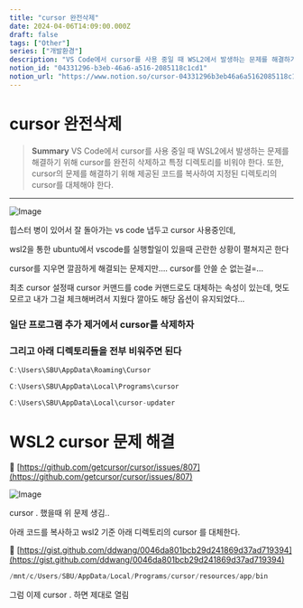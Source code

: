 ```yaml
---
title: "cursor 완전삭제"
date: 2024-04-06T14:09:00.000Z
draft: false
tags: ["Other"]
series: ["개발환경"]
description: "VS Code에서 cursor를 사용 중일 때 WSL2에서 발생하는 문제를 해결하기 위해 cursor를 완전히 삭제하고 특정 디렉토리를 비워야 한다. 또한, cursor의 문제를 해결하기 위해 제공된 코드를 복사하여 지정된 디렉토리의 cursor를 대체해야 한다."
notion_id: "04331296-b3eb-46a6-a516-2085118c1cd1"
notion_url: "https://www.notion.so/cursor-04331296b3eb46a6a5162085118c1cd1"
---
```


# cursor 완전삭제

> **Summary**
> VS Code에서 cursor를 사용 중일 때 WSL2에서 발생하는 문제를 해결하기 위해 cursor를 완전히 삭제하고 특정 디렉토리를 비워야 한다. 또한, cursor의 문제를 해결하기 위해 제공된 코드를 복사하여 지정된 디렉토리의 cursor를 대체해야 한다.

---

![Image](https://prod-files-secure.s3.us-west-2.amazonaws.com/09ccd4d5-876c-4bba-bbdf-cc77a0a11257/9295a3dd-2bdd-4a25-a346-38e04743cb83/Untitled.png?X-Amz-Algorithm=AWS4-HMAC-SHA256&X-Amz-Content-Sha256=UNSIGNED-PAYLOAD&X-Amz-Credential=ASIAZI2LB466UGSGCSWG%2F20250724%2Fus-west-2%2Fs3%2Faws4_request&X-Amz-Date=20250724T080921Z&X-Amz-Expires=3600&X-Amz-Security-Token=IQoJb3JpZ2luX2VjEAAaCXVzLXdlc3QtMiJHMEUCIQCv%2BoMn8OrqnvRwM5PtTqoe7W567DsX7%2BzDs36DKzxzjwIgK7AYYvkTYen5RSfShgpviRcd%2BeufUn7n4PM4Z6ulwVMq%2FwMIKRAAGgw2Mzc0MjMxODM4MDUiDKDOnXWEzjN2nWjAwSrcA7I4V2Oj5UX4Gp7bfCIrCVmysCovy7EWzHrRz8Ci1KjZ0AKXPxdojLktInEcmmJ%2FtRE4KdIwUu%2BeINGXhkkiUaCWstDGI2eqqZk2hlH%2BnKnxMy5MrATDJ%2BXtYTL537Sx0SfiIxel8i%2FpgquLd7NKdWPePfvEwbmnYJEbfgEIeJuySxN5cXWHOud120VpxPy8XDIII1x9intDAVcYfz%2BKsqtzs%2BXLNImtn6bSWQ2DUAZM%2BwOb1TurQgptJeWcy%2Bu%2BXU8ExIRhvHuEKr%2Flx6z7LWFm4MsCpIj2HPy0AfkpsIZw8%2F33mzYrpy2MNxr%2Bjh2lSWNRiozc8vMfxW7cPo8ShpL%2FrNm4IKxRRWDjVlnfB9TN0dTpxXn7NESFT6DzQoxS2a5QUIDuiHnpMPDIp9jUKjtCFDKz2iM4tIF3qm5CWggSgPzlAbB1%2FY4cbIuYv3mncZtLJzKJGE4QgstjsMSbFO77l5IFMDYzQbYhAKF9TYITzNksQoO7EExZOnW%2F4XIcwMWQHZBAoqfDh97G%2FuxasLsUOebcu%2BXcAEPGDg6iiy%2BRm89UIjSqhkOoJqE%2BPmQoAFMFvn7%2FSs1Q2cyU6dBG96Uxq6HjsDaAeIuI%2BwUg%2FBOjGPWYgV0sMxEFsbIIMNnOh8QGOqUBcVMKyev%2F%2FDxpsTfKhzCd%2Bw%2B5ni7LA5N8f29UY%2BibzD4lNvU%2BW0%2FuB5e8EEvvlJ7WkEOq3ITbeGHNFsmtzr%2BEz1cupGk9lvPyN92BN%2FhiVn2wpHSWVt2wP2%2FJQzvua1haVXebXvOj4pmQqF%2BcQVqhd5Zq0MB67QqtC8NtwpbChZMz7CQgvJmi9A47DKtONYv8RmI%2FgOAXRgF0bliu0Os4Kmgu%2FKeS&X-Amz-Signature=0b2808812f770a4ad55032a460c820e3875e07c2f9098e38e2315ce384810802&X-Amz-SignedHeaders=host&x-amz-checksum-mode=ENABLED&x-id=GetObject)

힙스터 병이 있어서 잘 돌아가는 vs code 냅두고 cursor 사용중인데,


wsl2을 통한 ubuntu에서 vscode를 실행할일이 있을때 곤란한 상황이 펼쳐지곤 한다


cursor를 지우면 깔끔하게 해결되는 문제지만…. cursor를 안쓸 순 없는걸=…


최초 cursor 설정때 cursor 커맨드를 code 커맨드로도 대체하는 속성이 있는데, 멋도 모르고 내가 그걸 체크해버려서 지웠다 깔아도 해당 옵션이 유지되었다…


### 일단 프로그램 추가 제거에서 cursor를 삭제하자

### 그리고 아래 디렉토리들을 전부 비워주면 된다

```c++
C:\Users\SBU\AppData\Roaming\Cursor
```

```c++
C:\Users\SBU\AppData\Local\Programs\cursor
```

```c++
C:\Users\SBU\AppData\Local\cursor-updater
```

# WSL2 cursor 문제 해결

🔗 [https://github.com/getcursor/cursor/issues/807](https://github.com/getcursor/cursor/issues/807)

![Image](https://prod-files-secure.s3.us-west-2.amazonaws.com/09ccd4d5-876c-4bba-bbdf-cc77a0a11257/e6821acc-4bad-4910-b1d3-a4117ae01990/Untitled.png?X-Amz-Algorithm=AWS4-HMAC-SHA256&X-Amz-Content-Sha256=UNSIGNED-PAYLOAD&X-Amz-Credential=ASIAZI2LB466UGSGCSWG%2F20250724%2Fus-west-2%2Fs3%2Faws4_request&X-Amz-Date=20250724T080921Z&X-Amz-Expires=3600&X-Amz-Security-Token=IQoJb3JpZ2luX2VjEAAaCXVzLXdlc3QtMiJHMEUCIQCv%2BoMn8OrqnvRwM5PtTqoe7W567DsX7%2BzDs36DKzxzjwIgK7AYYvkTYen5RSfShgpviRcd%2BeufUn7n4PM4Z6ulwVMq%2FwMIKRAAGgw2Mzc0MjMxODM4MDUiDKDOnXWEzjN2nWjAwSrcA7I4V2Oj5UX4Gp7bfCIrCVmysCovy7EWzHrRz8Ci1KjZ0AKXPxdojLktInEcmmJ%2FtRE4KdIwUu%2BeINGXhkkiUaCWstDGI2eqqZk2hlH%2BnKnxMy5MrATDJ%2BXtYTL537Sx0SfiIxel8i%2FpgquLd7NKdWPePfvEwbmnYJEbfgEIeJuySxN5cXWHOud120VpxPy8XDIII1x9intDAVcYfz%2BKsqtzs%2BXLNImtn6bSWQ2DUAZM%2BwOb1TurQgptJeWcy%2Bu%2BXU8ExIRhvHuEKr%2Flx6z7LWFm4MsCpIj2HPy0AfkpsIZw8%2F33mzYrpy2MNxr%2Bjh2lSWNRiozc8vMfxW7cPo8ShpL%2FrNm4IKxRRWDjVlnfB9TN0dTpxXn7NESFT6DzQoxS2a5QUIDuiHnpMPDIp9jUKjtCFDKz2iM4tIF3qm5CWggSgPzlAbB1%2FY4cbIuYv3mncZtLJzKJGE4QgstjsMSbFO77l5IFMDYzQbYhAKF9TYITzNksQoO7EExZOnW%2F4XIcwMWQHZBAoqfDh97G%2FuxasLsUOebcu%2BXcAEPGDg6iiy%2BRm89UIjSqhkOoJqE%2BPmQoAFMFvn7%2FSs1Q2cyU6dBG96Uxq6HjsDaAeIuI%2BwUg%2FBOjGPWYgV0sMxEFsbIIMNnOh8QGOqUBcVMKyev%2F%2FDxpsTfKhzCd%2Bw%2B5ni7LA5N8f29UY%2BibzD4lNvU%2BW0%2FuB5e8EEvvlJ7WkEOq3ITbeGHNFsmtzr%2BEz1cupGk9lvPyN92BN%2FhiVn2wpHSWVt2wP2%2FJQzvua1haVXebXvOj4pmQqF%2BcQVqhd5Zq0MB67QqtC8NtwpbChZMz7CQgvJmi9A47DKtONYv8RmI%2FgOAXRgF0bliu0Os4Kmgu%2FKeS&X-Amz-Signature=2c29e92fc89540a738f68a66f996e699e9510dd2c96216fecdc98a64a71bff19&X-Amz-SignedHeaders=host&x-amz-checksum-mode=ENABLED&x-id=GetObject)

cursor . 했을때 위 문제 생김..


아래 코드를 복사하고 wsl2 기준 아래 디렉토리의 cursor 를 대체한다.

🔗 [https://gist.github.com/ddwang/0046da801bcb29d241869d37ad719394](https://gist.github.com/ddwang/0046da801bcb29d241869d37ad719394)

```c++
/mnt/c/Users/SBU/AppData/Local/Programs/cursor/resources/app/bin
```


그럼 이제 cursor . 하면 제대로 열림


